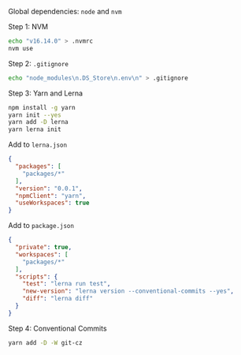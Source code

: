 Global dependencies: `node` and `nvm`

Step 1: NVM

```bash
echo "v16.14.0" > .nvmrc
nvm use
```

Step 2: `.gitignore`

```bash
echo "node_modules\n.DS_Store\n.env\n" > .gitignore
```

Step 3: Yarn and Lerna

```bash
npm install -g yarn
yarn init --yes
yarn add -D lerna
yarn lerna init
```

Add to `lerna.json`

```json
{
  "packages": [
    "packages/*"
  ],
  "version": "0.0.1",
  "npmClient": "yarn",
  "useWorkspaces": true
}
```

Add to `package.json`

```json
{
  "private": true,
  "workspaces": [
    "packages/*"
  ],
  "scripts": {
    "test": "lerna run test",
    "new-version": "lerna version --conventional-commits --yes",
    "diff": "lerna diff"
  }
}
```

Step 4: Conventional Commits

```bash
yarn add -D -W git-cz
```
